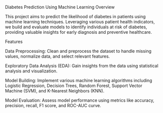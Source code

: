 Diabetes Prediction Using Machine Learning
Overview

This project aims to predict the likelihood of diabetes in patients using machine learning techniques. Leveraging various patient health indicators, we build and evaluate models to identify individuals at risk of diabetes, providing valuable insights for early diagnosis and preventive healthcare.

Features

Data Preprocessing: Clean and preprocess the dataset to handle missing values, normalize data, and select relevant features.

Exploratory Data Analysis (EDA): Gain insights from the data using statistical analysis and visualization.

Model Building: Implement various machine learning algorithms including Logistic Regression, Decision Trees, Random Forest, Support Vector Machine (SVM), and K-Nearest Neighbors (KNN).

Model Evaluation: Assess model performance using metrics like accuracy, precision, recall, F1 score, and ROC-AUC curve.
